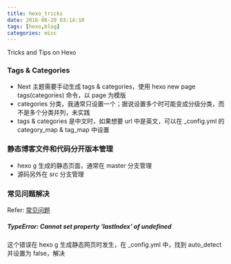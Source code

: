```yaml
---
title: hexo_tricks
date: 2016-06-29 03:14:10
tags: [hexo,blog]
categories: misc
---
```


Tricks and Tips on Hexo

<!-- more -->

### Tags & Categories

- Next 主题需要手动生成 tags & categories，使用 hexo new page tags(categories) 命令，以 page 为模版
- categories 分类，我通常只设置一个；据说设置多个时可能变成分级分类，而不是多个分类并列，未实践
- tags & categories 是中文时，如果想要 url 中是英文，可以在 _config.yml 的 category_map & tag_map 中设置


### 静态博客文件和代码分开版本管理

- hexo g 生成的静态页面，通常在 master 分支管理
- 源码另外在 src 分支管理


### 常见问题解决

Refer: [常见问题](http://theme-next.iissnan.com/faqs.html)

##### TypeError: Cannot set property 'lastIndex' of undefined

这个错误在 hexo g 生成静态网页时发生，在 _config.yml 中，找到 auto_detect 并设置为 false，解决
